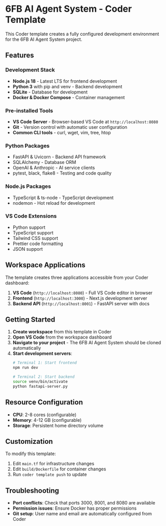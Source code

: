 # 6FB AI Agent System - Coder Template

This Coder template creates a fully configured development environment for the 6FB AI Agent System project.

## Features

### Development Stack
- **Node.js 18** - Latest LTS for frontend development
- **Python 3** with pip and venv - Backend development
- **SQLite** - Database for development
- **Docker & Docker Compose** - Container management

### Pre-installed Tools
- **VS Code Server** - Browser-based VS Code at `http://localhost:8080`
- **Git** - Version control with automatic user configuration
- **Common CLI tools** - curl, wget, vim, tree, htop

### Python Packages
- FastAPI & Uvicorn - Backend API framework
- SQLAlchemy - Database ORM
- OpenAI & Anthropic - AI service clients
- pytest, black, flake8 - Testing and code quality

### Node.js Packages
- TypeScript & ts-node - TypeScript development
- nodemon - Hot reload for development

### VS Code Extensions
- Python support
- TypeScript support
- Tailwind CSS support
- Prettier code formatting
- JSON support

## Workspace Applications

The template creates three applications accessible from your Coder dashboard:

1. **VS Code** (`http://localhost:8080`) - Full VS Code editor in browser
2. **Frontend** (`http://localhost:3000`) - Next.js development server
3. **Backend API** (`http://localhost:8001`) - FastAPI server with docs

## Getting Started

1. **Create workspace** from this template in Coder
2. **Open VS Code** from the workspace dashboard
3. **Navigate to your project** - The 6FB AI Agent System should be cloned automatically
4. **Start development servers**:
   ```bash
   # Terminal 1: Start frontend
   npm run dev
   
   # Terminal 2: Start backend
   source venv/bin/activate
   python fastapi-server.py
   ```

## Resource Configuration

- **CPU**: 2-8 cores (configurable)
- **Memory**: 4-12 GB (configurable)
- **Storage**: Persistent home directory volume

## Customization

To modify this template:
1. Edit `main.tf` for infrastructure changes
2. Edit `build/Dockerfile` for container changes
3. Run `coder template push` to update

## Troubleshooting

- **Port conflicts**: Check that ports 3000, 8001, and 8080 are available
- **Permission issues**: Ensure Docker has proper permissions
- **Git setup**: User name and email are automatically configured from Coder